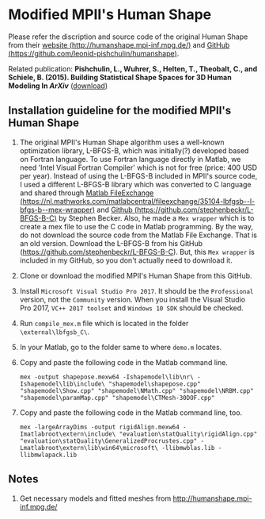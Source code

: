 Modified MPII's Human Shape
=====

Please refer the  discription and source code of the original Human Shape from their [website (http://humanshape.mpi-inf.mpg.de/)](http://humanshape.mpi-inf.mpg.de/) and [GitHub (https://github.com/leonid-pishchulin/humanshape)](https://github.com/leonid-pishchulin/humanshape).

Related publication: **Pishchulin, L., Wuhrer, S., Helten, T., Theobalt, C., and Schiele, B. (2015). Building Statistical Shape Spaces for 3D Human Modeling In _ArXiv_** ([download](http://arxiv.org/abs/1503.05860))


Installation guideline for the modified MPII's Human Shape
---

1. The original MPII's Human Shape algorithm uses a well-known optimization library, L-BFGS-B, which was initially(?) developed based on Fortran language. To use Fortran language directly in Matlab, we need 'Intel Visual Fortran Compiler' which is not for free (price: 400 USD per year). Instead of using the L-BFGS-B included in MPII's source code, I used a different L-BFGS-B library which was converted to C language and shared through [Matlab FileExchange (https://nl.mathworks.com/matlabcentral/fileexchange/35104-lbfgsb--l-bfgs-b--mex-wrapper)](https://nl.mathworks.com/matlabcentral/fileexchange/35104-lbfgsb--l-bfgs-b--mex-wrapper) and [Github (https://github.com/stephenbeckr/L-BFGS-B-C)](https://github.com/stephenbeckr/L-BFGS-B-C) by Stephen Becker. Also, he made a `Mex wrapper` which is to create a mex file to use the C code in Matlab programming. By the way, do not download the source code from the Matlab File Exchange. That is an old version. Download the L-BFGS-B from his GitHub (https://github.com/stephenbeckr/L-BFGS-B-C). But, this `Mex wrapper` is included in my GitHub, so you don't actually need to download it.


1. Clone or download the modified MPII's Human Shape from this GitHub.

1. Install `Microsoft Visual Studio Pro 2017`. It should be the `Professional` version, not the `Community` version. When you install the Visual Studio Pro 2017, `VC++ 2017 toolset` and `Windows 10 SDK` should be checked.

1. Run `compile_mex.m` file which is located in the folder `\external\lbfgsb_C\`.

1. In your Matlab, go to the folder same to where `demo.m` locates.

1. Copy and paste the following code in the Matlab command line.

    ```
    mex -output shapepose.mexw64 -Ishapemodel\lib\nr\ -Ishapemodel\lib\include\ "shapemodel\shapepose.cpp" "shapemodel\Show.cpp" "shapemodel\NMath.cpp" "shapemodel\NRBM.cpp" "shapemodel\paramMap.cpp" "shapemodel\CTMesh-30DOF.cpp"
    ```
1. Copy and paste the following code in the Matlab command line, too.
    ```
    mex -largeArrayDims -output rigidAlign.mexw64 -Imatlabroot\extern\include\ "evaluation\statQuality\rigidAlign.cpp" "evaluation\statQuality\GeneralizedProcrustes.cpp" -Lmatlabroot\extern\lib\win64\microsoft\ -llibmwblas.lib -llibmwlapack.lib
    ```

Notes
---

1. Get necessary models and fitted meshes from http://humanshape.mpi-inf.mpg.de/
